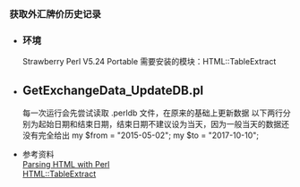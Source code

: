 ### 获取外汇牌价历史记录  

* ### 环境
  Strawberry Perl V5.24 Portable
  需要安装的模块：HTML::TableExtract

* ## GetExchangeData_UpdateDB.pl
  每一次运行会先尝试读取 .perldb 文件，在原来的基础上更新数据
  以下两行分别为起始日期和结束日期，结束日期不建议设为当天，因为一般当天的数据还没有完全给出
  my $from = "2015-05-02";
  my $to   = "2017-10-10";

* 参考资料  
  [Parsing HTML with Perl](http://radar.oreilly.com/2014/02/parsing-html-with-perl-2.html)  
  [HTML::TableExtract](https://metacpan.org/pod/HTML::TableExtract)
